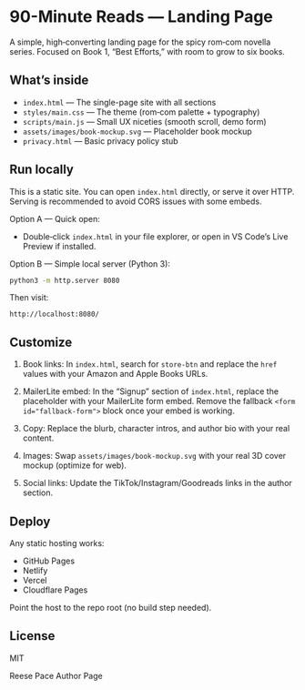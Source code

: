 # 90-Minute Reads — Landing Page

A simple, high‑converting landing page for the spicy rom‑com novella series. Focused on Book 1, “Best Efforts,” with room to grow to six books.

## What’s inside
- `index.html` — The single-page site with all sections
- `styles/main.css` — The theme (rom‑com palette + typography)
- `scripts/main.js` — Small UX niceties (smooth scroll, demo form)
- `assets/images/book-mockup.svg` — Placeholder book mockup
- `privacy.html` — Basic privacy policy stub

## Run locally
This is a static site. You can open `index.html` directly, or serve it over HTTP. Serving is recommended to avoid CORS issues with some embeds.

Option A — Quick open:
- Double‑click `index.html` in your file explorer, or open in VS Code’s Live Preview if installed.

Option B — Simple local server (Python 3):

```bash
python3 -m http.server 8080
```

Then visit:

```
http://localhost:8080/
```

## Customize
1) Book links: In `index.html`, search for `store-btn` and replace the `href` values with your Amazon and Apple Books URLs.

2) MailerLite embed: In the “Signup” section of `index.html`, replace the placeholder with your MailerLite form embed. Remove the fallback `<form id="fallback-form">` block once your embed is working.

3) Copy: Replace the blurb, character intros, and author bio with your real content.

4) Images: Swap `assets/images/book-mockup.svg` with your real 3D cover mockup (optimize for web).

5) Social links: Update the TikTok/Instagram/Goodreads links in the author section.

## Deploy
Any static hosting works:
- GitHub Pages
- Netlify
- Vercel
- Cloudflare Pages

Point the host to the repo root (no build step needed).

## License
MIT

Reese Pace Author Page
